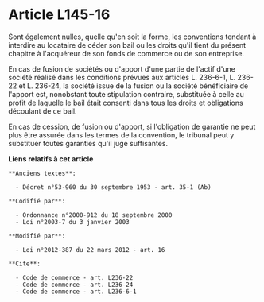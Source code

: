 # Article L145-16

Sont également nulles, quelle qu'en soit la forme, les conventions tendant à interdire au locataire de céder son bail ou les
droits qu'il tient du présent chapitre à l'acquéreur de son fonds de commerce ou de son entreprise. 

En cas de fusion de sociétés ou d'apport d'une partie de l'actif d'une société réalisé dans les conditions prévues aux
articles L. 236-6-1, L. 236-22 et L. 236-24, la société issue de la fusion ou la société bénéficiaire de l'apport est,
nonobstant toute stipulation contraire, substituée à celle au profit de laquelle le bail était consenti dans tous les droits
et obligations découlant de ce bail. 

En cas de cession, de fusion ou d'apport, si l'obligation de garantie ne peut plus être assurée dans les termes de la
convention, le tribunal peut y substituer toutes garanties qu'il juge suffisantes.

**Liens relatifs à cet article**

	**Anciens textes**:

	  - Décret n°53-960 du 30 septembre 1953 - art. 35-1 (Ab)

	**Codifié par**:

	  - Ordonnance n°2000-912 du 18 septembre 2000
	  - Loi n°2003-7 du 3 janvier 2003

	**Modifié par**:

	  - Loi n°2012-387 du 22 mars 2012 - art. 16

	**Cite**:

	  - Code de commerce - art. L236-22
	  - Code de commerce - art. L236-24
	  - Code de commerce - art. L236-6-1
